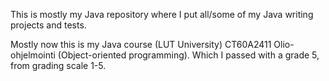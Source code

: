 This is mostly my Java repository where I put all/some of my Java writing projects and tests.

Mostly now this is my Java course (LUT University) CT60A2411 Olio-ohjelmointi (Object-oriented programming). Which I passed with a grade 5, from grading scale 1-5.
